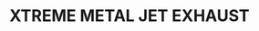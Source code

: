 ---
layout: product
title: "XTREME METAL JET EXHAUST"
price: "750" 
desc: "Enamel Metalizer 35mL"
img_path: "/assets/img/AK486.webp"
brand: "AK "
available: true
special_offer: false
new: false
soon: false
cat: "020000"
subcat: "020200"
subsubcat: "020205"
sifra: "AK486"
popular: false
spec: false
---